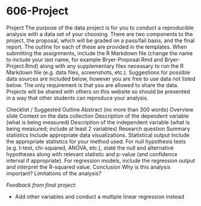 # 606-Project
Project
The purpose of the data project is for you to conduct a reproducible analysis with a data set of your choosing. There are two components to the project, the proposal, which will be graded on a pass/fail basis, and the final report. The outline for each of these are provided in the templates. When submitting the assignments, include the R Markdown file (change the name to include your last name, for example Bryer-Proposal.Rmd and Bryer-Project.Rmd) along with any supplementary files necessary to run the R Markdown file (e.g. data files, screenshots, etc.). Suggestions for possible data sources are included below, however you are free to use data not listed below. The only requirement is that you are allowed to share the data. Projects will be shared with others on this website so should be presented in a way that other students can reproduce your analysis.

Checklist / Suggested Outline
Abstract (no more than 300 words)
Overview slide
Context on the data collection
Description of the dependent variable (what is being measured)
Description of the independent variable (what is being measured; include at least 2 variables)
Research question
Summary statistics
Include appropriate data visualizations.
Statistical output
Include the appropriate statistics for your method used.
For null hypothesis tests (e.g. t-test, chi-squared, ANOVA, etc.), state the null and alternative hypotheses along with relevant statistic and p-value (and confidence interval if appropriate).
For regression models, include the regression output and interpret the R-squared value.
Conclusion
Why is this analysis important?
Limitations of the analysis?

*Feedback from final project:*
- Add other variables and conduct a multiple linear regression instead
